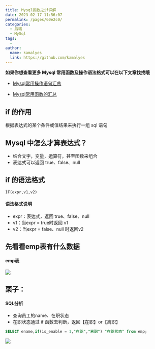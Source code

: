 ```yaml
---
title: Mysql函数之if详解
date: 2023-02-17 11:56:07
permalink: /pages/60e2c0/
categories:
  - 后端
  - MySql
tags:
  - 
author: 
  name: kamalyes
  link: https://github.com/kamalyes
---
```

**如果你想查看更多 Mysql 常用函数及操作语法格式可以在以下文章找找哦**

- [Mysql常用操作语句汇总](./59.Mysql常用操作语句汇总.md)

- [Mysql常用函数的汇总](./01.Mysql常用函数汇总.md)

if 的作用
------

根据表达式的某个条件或值结果来执行一组 sql 语句

Mysql 中怎么才算表达式？
---------------

*   结合文字，变量，运算符，甚至函数来组合
*   表达式可以返回 true、false、null

if 的语法格式
--------

```
IF(expr,v1,v2)
```

#### 语法格式说明

*   expr：表达式，返回 true、false、null
*   v1：当expr = true时返回 v1
*   v2：当expr = false、null 时返回v2

先看看emp表有什么数据
------------

#### emp表

![](https://cdn.jsdelivr.net/gh/kamalyes/image-bed@master/col/mysql/Snipaste_2023-02-17_12-15-52.png)

栗子：
---

#### SQL分析

*   查询员工的name、在职状态
*   在职状态通过 if 函数去判断，返回【在职】or【离职】

```sql
SELECT ename,if(is_enable = 1,"在职","离职") "在职状态" from emp;
```

![](https://cdn.jsdelivr.net/gh/kamalyes/image-bed@master/col/mysql/Snipaste_2023-02-17_12-15-57.png)
